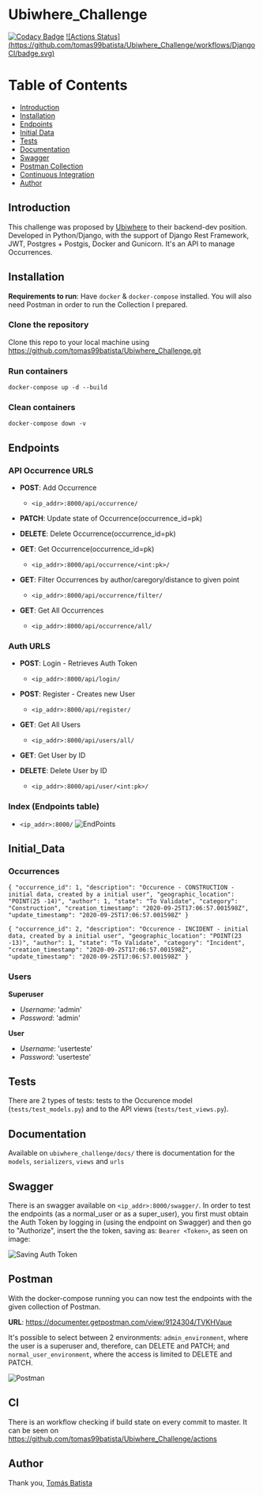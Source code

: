 # Ubiwhere_Challenge

[![Codacy Badge](https://app.codacy.com/project/badge/Grade/8b53fffa7400419e9acea1b6518163ac)](https://www.codacy.com?utm_source=github.com&amp;utm_medium=referral&amp;utm_content=tomas99batista/Ubiwhere_Challenge&amp;utm_campaign=Badge_Grade)
[![Actions Status](https://github.com/tomas99batista/Ubiwhere_Challenge/workflows/Django CI/badge.svg)](https://github.com/tomas99batista/Ubiwhere_Challenge/actions)

# Table of Contents  
- [Introduction](#Introduction)
- [Installation](#Installation)
- [Endpoints](#Endpoints)
- [Initial Data](#Initial_Data)
- [Tests](#Tests)
- [Documentation](#Documentation)
- [Swagger](#Swagger)
- [Postman Collection](#Postman)
- [Continuous Integration](#CI)
- [Author](#Author)

## Introduction
This challenge was proposed by [Ubiwhere](https://www.ubiwhere.com/) to their backend-dev position. 
Developed in Python/Django, with the support of Django Rest Framework, JWT, Postgres + Postgis, Docker and Gunicorn.
It's an API to manage Occurrences.

## Installation

__Requirements to run__: Have `docker` & `docker-compose` installed. You will also need Postman in order to run the Collection I prepared.

### Clone the repository
Clone this repo to your local machine using https://github.com/tomas99batista/Ubiwhere_Challenge.git

### Run containers
`docker-compose up -d --build`

### Clean containers
`docker-compose down -v`


## Endpoints

### API Occurrence URLS
- **POST**: Add Occurrence
    - `<ip_addr>:8000/api/occurrence/`


- **PATCH**: Update state of Occurrence(occurrence_id=pk)
- **DELETE**: Delete Occurrence(occurrence_id=pk)
- **GET**: Get Occurrence(occurrence_id=pk)
    - `<ip_addr>:8000/api/occurrence/<int:pk>/`


- **GET**: Filter Occurrences by author/caregory/distance to given point
    - `<ip_addr>:8000/api/occurrence/filter/`


- **GET**: Get All Occurrences
    - `<ip_addr>:8000/api/occurrence/all/`

### Auth URLS
- **POST**: Login - Retrieves Auth Token
    - `<ip_addr>:8000/api/login/`


- **POST**: Register - Creates new User
    - `<ip_addr>:8000/api/register/`


- **GET**: Get All Users
    - `<ip_addr>:8000/api/users/all/`


- **GET**: Get User by ID
- **DELETE**: Delete User by ID
    - `<ip_addr>:8000/api/user/<int:pk>/`


### Index (Endpoints table)
- `<ip_addr>:8000/`
![EndPoints](https://i.imgur.com/jqPmvPY.png)

## Initial_Data

### Occurrences
`{
  "occurrence_id": 1,
  "description": "Occurence - CONSTRUCTION - initial data, created by a initial user",
  "geographic_location": "POINT(25 -14)",
  "author": 1,
  "state": "To Validate",
  "category": "Construction",
  "creation_timestamp": "2020-09-25T17:06:57.001598Z",
  "update_timestamp": "2020-09-25T17:06:57.001598Z"
}`
  
`{
  "occurrence_id": 2,
  "description": "Occurence - INCIDENT - initial data, created by a initial user",
  "geographic_location": "POINT(23 -13)",
  "author": 1,
  "state": "To Validate",
  "category": "Incident",
  "creation_timestamp": "2020-09-25T17:06:57.001598Z",
  "update_timestamp": "2020-09-25T17:06:57.001598Z"
}`

### Users
**Superuser**
- _Username_: 'admin'
- _Password_: 'admin'

**User**
- _Username_: 'userteste'
- _Password_: 'userteste'

## Tests
There are 2 types of tests: tests to the Occurence model (`tests/test_models.py`) and to the API views (`tests/test_views.py`).

## Documentation
Available on `ubiwhere_challenge/docs/` there is documentation for the `models`, `serializers`, `views` and `urls`

## Swagger
There is an swagger available on `<ip_addr>:8000/swagger/`. 
In order to test the endpoints (as a normal_user or as a super_user), you first must obtain the Auth Token by logging in (using the endpoint on Swagger) and then go to "Authorize", insert the the token, saving as: `Bearer <Token>`, as seen on image:

![Saving Auth Token](https://i.imgur.com/bK2SlLh.png)


## Postman
With the docker-compose running you can now test the endpoints with the given collection of Postman.

__URL__: https://documenter.getpostman.com/view/9124304/TVKHVaue

It's possible to select between 2 environments: `admin_environment`, where the user is a superuser and, therefore, can DELETE and PATCH; and `normal_user_environment`, where the access is limited to DELETE and PATCH.

![Postman](https://i.imgur.com/pdAQMnO.png)

## CI
There is an workflow checking if build state on every commit to master. It can be seen on https://github.com/tomas99batista/Ubiwhere_Challenge/actions

## Author
Thank you,
[Tomás Batista](https://github.com/tomas99batista)
